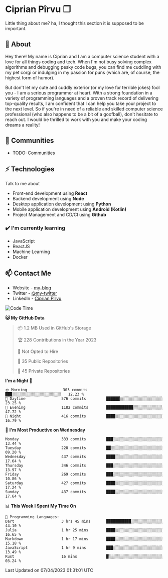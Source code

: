 # Ciprian Pîrvu ❐

Little thing about me? ha, I thought this section it is supposed to be important.

## 🧐 About

Hey there! My name is Ciprian and I am a computer science student with a love for all things coding and tech. When I'm not busy solving complex algorithms and debugging pesky code bugs, you can find me cuddling with my pet corgi or indulging in my passion for puns (which are, of course, the highest form of humor).

But don't let my cute and cuddly exterior (or my love for terrible jokes) fool you - I am a serious programmer at heart. With a strong foundation in a variety of programming languages and a proven track record of delivering top-quality results, I am confident that I can help you take your project to the next level. So if you're in need of a reliable and skilled computer science professional (who also happens to be a bit of a goofball), don't hesitate to reach out. I would be thrilled to work with you and make your coding dreams a reality!

## 👯 Communities

-   TODO: Communities

## ⚡ Technologies

Talk to me about

-   Front-end development using **React**
-   Backend development using **Node**
-   Desktop application development using **Python**
-   Mobile application development using **Android (Kotlin)**
-   Project Management and CD/CI using **Github**

### ✔️ I'm currently learning

-   JavaScript
-   ReactJS
-   Machine Learning
-   Docker

## 📫 Contact Me

-   Website - [my-blog]()
-   Twitter - [@my-twitter]()
-   LinkedIn - [Ciprian Pîrvu](https://www.linkedin.com/in/p%C3%AErvu-ciprian-cristian-4415991b1/)

<!--START_SECTION:waka-->
![Code Time](http://img.shields.io/badge/Code%20Time-1%2C645%20hrs%2040%20mins-blue)

**🐱 My GitHub Data** 

> 📦 1.2 MB Used in GitHub's Storage 
 > 
> 🏆 228 Contributions in the Year 2023
 > 
> 🚫 Not Opted to Hire
 > 
> 📜 35 Public Repositories 
 > 
> 🔑 45 Private Repositories 
 > 
**I'm a Night 🦉** 

```text
🌞 Morning                303 commits         ███░░░░░░░░░░░░░░░░░░░░░░   12.23 % 
🌆 Daytime                576 commits         ██████░░░░░░░░░░░░░░░░░░░   23.25 % 
🌃 Evening                1182 commits        ████████████░░░░░░░░░░░░░   47.72 % 
🌙 Night                  416 commits         ████░░░░░░░░░░░░░░░░░░░░░   16.79 % 
```
📅 **I'm Most Productive on Wednesday** 

```text
Monday                   333 commits         ███░░░░░░░░░░░░░░░░░░░░░░   13.44 % 
Tuesday                  228 commits         ██░░░░░░░░░░░░░░░░░░░░░░░   09.20 % 
Wednesday                437 commits         ████░░░░░░░░░░░░░░░░░░░░░   17.64 % 
Thursday                 346 commits         ███░░░░░░░░░░░░░░░░░░░░░░   13.97 % 
Friday                   269 commits         ███░░░░░░░░░░░░░░░░░░░░░░   10.86 % 
Saturday                 427 commits         ████░░░░░░░░░░░░░░░░░░░░░   17.24 % 
Sunday                   437 commits         ████░░░░░░░░░░░░░░░░░░░░░   17.64 % 
```


📊 **This Week I Spent My Time On** 

```text
💬 Programming Languages: 
Dart                     3 hrs 45 mins       ███████████░░░░░░░░░░░░░░   44.10 % 
Julia                    1 hr 25 mins        ████░░░░░░░░░░░░░░░░░░░░░   16.65 % 
Markdown                 1 hr 17 mins        ████░░░░░░░░░░░░░░░░░░░░░   15.18 % 
JavaScript               1 hr 9 mins         ███░░░░░░░░░░░░░░░░░░░░░░   13.49 % 
Rust                     16 mins             █░░░░░░░░░░░░░░░░░░░░░░░░   03.24 % 
```


 Last Updated on 07/04/2023 01:31:01 UTC
<!--END_SECTION:waka-->
